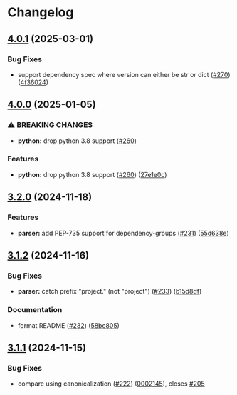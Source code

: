 # Changelog

## [4.0.1](https://github.com/fredrikaverpil/creosote/compare/v4.0.0...v4.0.1) (2025-03-01)


### Bug Fixes

* support dependency spec where version can either be str or dict ([#270](https://github.com/fredrikaverpil/creosote/issues/270)) ([4f36024](https://github.com/fredrikaverpil/creosote/commit/4f360248fedde8aff44b9241a1fd746f6de5bdeb))

## [4.0.0](https://github.com/fredrikaverpil/creosote/compare/v3.2.0...v4.0.0) (2025-01-05)


### ⚠ BREAKING CHANGES

* **python:** drop python 3.8 support ([#260](https://github.com/fredrikaverpil/creosote/issues/260))

### Features

* **python:** drop python 3.8 support ([#260](https://github.com/fredrikaverpil/creosote/issues/260)) ([27e1e0c](https://github.com/fredrikaverpil/creosote/commit/27e1e0c70231633ceec268e8d61e0254070e8860))

## [3.2.0](https://github.com/fredrikaverpil/creosote/compare/v3.1.2...v3.2.0) (2024-11-18)


### Features

* **parser:** add PEP-735 support for dependency-groups ([#231](https://github.com/fredrikaverpil/creosote/issues/231)) ([55d638e](https://github.com/fredrikaverpil/creosote/commit/55d638e57eb9c5eb2b75d3571397a70c919bd025))

## [3.1.2](https://github.com/fredrikaverpil/creosote/compare/v3.1.1...v3.1.2) (2024-11-16)


### Bug Fixes

* **parser:** catch prefix "project." (not "project") ([#233](https://github.com/fredrikaverpil/creosote/issues/233)) ([b15d8df](https://github.com/fredrikaverpil/creosote/commit/b15d8df89d476a73937f57b544824cc71e65b070))


### Documentation

* format README ([#232](https://github.com/fredrikaverpil/creosote/issues/232)) ([58bc805](https://github.com/fredrikaverpil/creosote/commit/58bc80570b3f015bbd89aac7cea628e2ccd7810f))

## [3.1.1](https://github.com/fredrikaverpil/creosote/compare/v3.1.0...v3.1.1) (2024-11-15)


### Bug Fixes

* compare using canonicalization ([#222](https://github.com/fredrikaverpil/creosote/issues/222)) ([0002145](https://github.com/fredrikaverpil/creosote/commit/0002145a207167442a185bd283f0dbe40a01cf82)), closes [#205](https://github.com/fredrikaverpil/creosote/issues/205)
